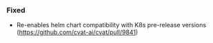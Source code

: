 ### Fixed

- Re-enables helm chart compatibility with K8s pre-release versions
  (<https://github.com/cvat-ai/cvat/pull/9841>)
